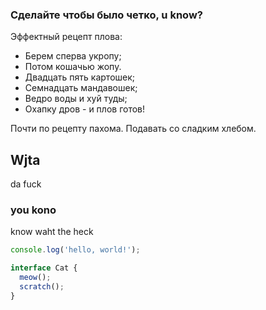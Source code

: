 ### Сделайте чтобы было четко, u know?

Эффектный рецепт плова:

* Берем сперва укропу;
* Потом кошачью жопу.
* Двадцать пять картошек;
* Семнадцать мандавошек;
* Ведро воды и хуй туды;
* Охапку дров - и плов готов!

Почти по рецепту пахома. Подавать со сладким хлебом.



## Wjta

da fuck



### you kono

know waht the heck

```typescript
console.log('hello, world!');

interface Cat {
  meow();
  scratch();
}
```

